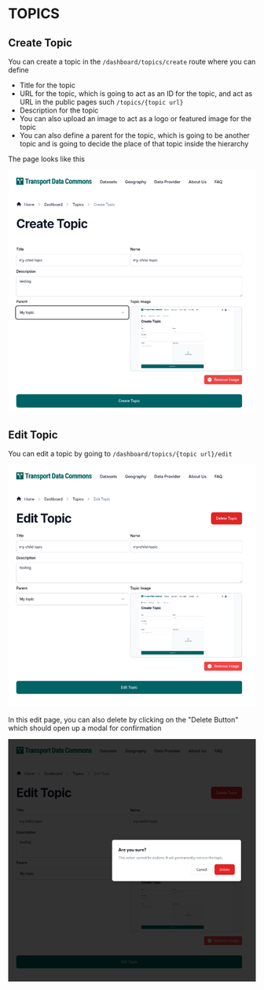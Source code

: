 # TOPICS

## Create Topic

You can create a topic in the `/dashboard/topics/create` route where you can define

- Title for the topic
- URL for the topic, which is going to act as an ID for the topic, and act as URL in the public pages such `/topics/{topic url}`
- Description for the topic
- You can also upload an image to act as a logo or featured image for the topic
- You can also define a parent for the topic, which is going to be another topic and is going to decide the place of that topic inside the hierarchy

The page looks like this

![New topic page](./create.png)

## Edit Topic

You can edit a topic by going to `/dashboard/topics/{topic url}/edit`

![Edit topic page](./edit.png)

In this edit page, you can also delete by clicking on the "Delete Button" which should open up a modal for confirmation

![Delete topic modal](./delete.png)

